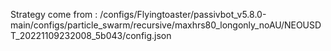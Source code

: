 Strategy come from : /configs/Flyingtoaster/passivbot_v5.8.0-main/configs/particle_swarm/recursive/maxhrs80_longonly_noAU/NEOUSDT_20221109232008_5b043/config.json
